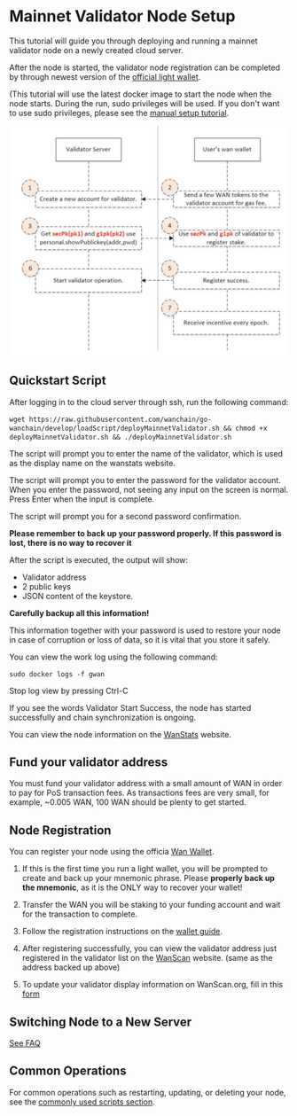 # Mainnet Validator Node Setup
This tutorial will guide you through deploying and running a mainnet validator node on a newly created cloud server.

After the node is started, the validator node registration can be completed by through newest version of the [official light wallet](https://github.com/wanchain/wan-wallet-desktop/releases).

(This tutorial will use the latest docker image to start the node when the node starts. During the run, sudo privileges will be used. If you don't want to use sudo privileges, please see the [manual setup tutorial](staking/manually-deploy-validator.md).

![](media/validator-process.jpeg "Validator Overview") 

## Quickstart Script

After logging in to the cloud server through ssh, run the following command:

```
wget https://raw.githubusercontent.com/wanchain/go-wanchain/develop/loadScript/deployMainnetValidator.sh && chmod +x deployMainnetValidator.sh && ./deployMainnetValidator.sh
```

The script will prompt you to enter the name of the validator, which is used as the display name on the wanstats website.

The script will prompt you to enter the password for the validator account. When you enter the password, not seeing any input on the screen is normal. Press Enter when the input is complete.

The script will prompt you for a second password confirmation.

**Please remember to back up your password properly. If this password is lost, there is no way to recover it**

After the script is executed, the output will show: 

* Validator address
* 2 public keys
* JSON content of the keystore. 

**Carefully backup all this information!**

This information together with your password is used to restore your node in case of corruption or loss of data, so it is vital that you store it safely.

You can view the work log using the following command:


```
sudo docker logs -f gwan
```

Stop log view by pressing Ctrl-C

If you see the words Validator Start Success, the node has started successfully and chain synchronization is ongoing.

You can view the node information on the [WanStats](https://wanstats.io/) website.

## Fund your validator address 
You must fund your validator address with a small amount of WAN in order to pay for PoS transaction fees. As transactions fees are very small, for example, ~0.005 WAN, 100 WAN should be plenty to get started. 

## Node Registration

You can register your node using the officia [Wan Wallet](https://github.com/wanchain/wan-wallet-desktop/releases).

1. If this is the first time you run a light wallet, you will be prompted to create and back up your mnemonic phrase. Please **properly back up the mnemonic**, as it is the ONLY way to recover your wallet!

1. Transfer the WAN you will be staking to your funding account and wait for the transaction to complete.

1. Follow the registration instructions on the [wallet guide](wallet_and_tools/wan-wallet?id=validator-node-registration).

1. After registering successfully, you can view the validator address just registered in the validator list on the [WanScan](https://wanscan.org/) website. (same as the address backed up above)

1. To update your validator display information on WanScan.org, fill in this [form](https://forms.office.com/Pages/ResponsePage.aspx?id=VPnN3XSIEEqLYwFUDjqIlhDN00eQ8opLu9Rbjur15g5UOTVCNFoxQ0dCRUNFTFQzTTVBVFFVMjI2OS4u)


## Switching Node to a New Server

[See FAQ](staking/faq?id=node-switch)

## Common Operations

For common operations such as restarting, updating, or deleting your node, see the [commonly used scripts section](staking/pos-scripts).
